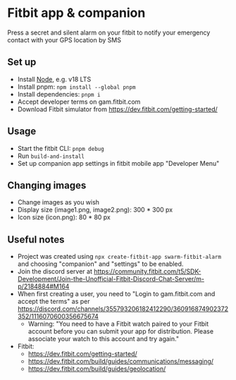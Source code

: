 # Fitbit app & companion
Press a secret and silent alarm on your fitbit to notify your emergency contact with your GPS location by SMS

## Set up
- Install [Node](https://nodejs.org/en), e.g. v18 LTS
- Install pnpm: `npm install --global pnpm`
- Install dependencies: `pnpm i`
- Accept developer terms on gam.fitbit.com
- Download Fitbit simulator from https://dev.fitbit.com/getting-started/

## Usage
- Start the fitbit CLI: `pnpm debug`
- Run `build-and-install`
- Set up companion app settings in fitbit mobile app "Developer Menu"

## Changing images
- Change images as you wish
- Display size (image1.png, image2.png): 300 * 300 px
- Icon size (icon.png): 80 * 80 px

## Useful notes
- Project was created using `npx create-fitbit-app swarm-fitbit-alarm` and choosing "companion" and "settings" to be enabled.
- Join the discord server at https://community.fitbit.com/t5/SDK-Development/Join-the-Unofficial-Fitbit-Discord-Chat-Server/m-p/2184884#M164
- When first creating a user, you need to "Login to gam.fitbit.com and accept the terms" as per https://discord.com/channels/355793206182412290/360916874902372352/1116070600356675674
  - Warning: "You need to have a Fitbit watch paired to your Fitbit account before you can submit your app for distribution. Please associate your watch to this account and try again."
- Fitbit:
  - https://dev.fitbit.com/getting-started/
  - https://dev.fitbit.com/build/guides/communications/messaging/
  - https://dev.fitbit.com/build/guides/geolocation/


